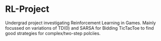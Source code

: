 # RL-Project

Undergrad project investigating Reinforcement Learning in Games. 
Mainly focussed on variations of TD(0) and SARSA for Bidding TicTacToe to find good strategies for complex/two-step polciies.
